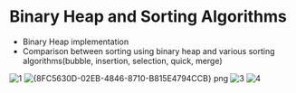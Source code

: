 # Binary Heap and Sorting Algorithms
- Binary Heap implementation
- Comparison between sorting using binary heap and various sorting algorithms(bubble, insertion, selection, quick, merge)

![1](https://user-images.githubusercontent.com/95590176/215347473-f26175e1-e670-4222-a1ce-dc90b046f620.jpg)
![{8FC5630D-02EB-4846-8710-B815E4794CCB} png](https://user-images.githubusercontent.com/95590176/215347476-a4f2771c-83a8-47d9-aa83-6032ff5f0191.jpg)
![3](https://user-images.githubusercontent.com/95590176/215347478-e82c2028-5fea-43a0-aabf-738f86df846e.jpg)
![4](https://user-images.githubusercontent.com/95590176/215347483-4a47d6cb-7511-420a-b40d-b089cf94c5da.jpg)
